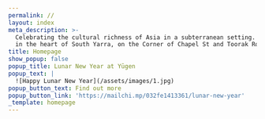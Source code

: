 ```yaml
---
permalink: //
layout: index
meta_description: >-
  Celebrating the cultural richness of Asia in a subterranean setting. Located
  in the heart of South Yarra, on the Corner of Chapel St and Toorak Road.
title: Homepage
show_popup: false
popup_title: Lunar New Year at Yūgen
popup_text: |
  ![Happy Lunar New Year](/assets/images/1.jpg)
popup_button_text: Find out more
popup_button_link: 'https://mailchi.mp/032fe1413361/lunar-new-year'
_template: homepage
---
```


